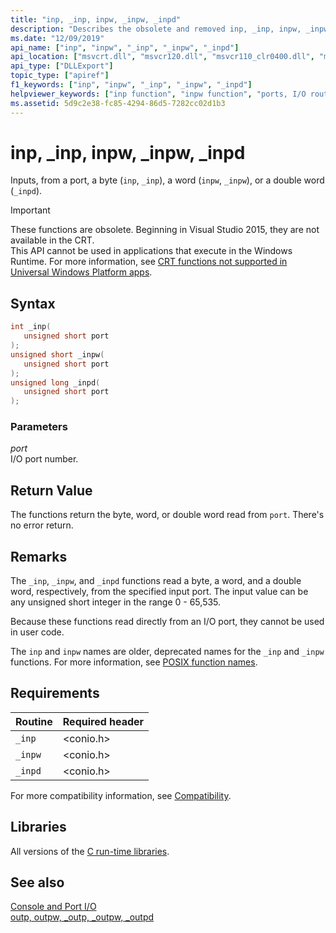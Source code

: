 ```yaml
---
title: "inp, _inp, inpw, _inpw, _inpd"
description: "Describes the obsolete and removed inp, _inp, inpw, _inpw, and _inpd functions of the Microsoft C runtime library (CRT)."
ms.date: "12/09/2019"
api_name: ["inp", "inpw", "_inp", "_inpw", "_inpd"]
api_location: ["msvcrt.dll", "msvcr120.dll", "msvcr110_clr0400.dll", "msvcr110.dll", "msvcr80.dll", "msvcr100.dll", "msvcr90.dll"]
api_type: ["DLLExport"]
topic_type: ["apiref"]
f1_keywords: ["inp", "inpw", "_inp", "_inpw", "_inpd"]
helpviewer_keywords: ["inp function", "inpw function", "ports, I/O routines", "inpd function", "_inp function", "_inpd function", "I/O [CRT], port", "_inpw function"]
ms.assetid: 5d9c2e38-fc85-4294-86d5-7282cc02d1b3
---
```

# inp, _inp, inpw, _inpw, _inpd

Inputs, from a port, a byte (`inp`, `_inp`), a word (`inpw`, `_inpw`), or a double word (`_inpd`).

> [!IMPORTANT]
> These functions are obsolete. Beginning in Visual Studio 2015, they are not available in the CRT.\
> This API cannot be used in applications that execute in the Windows Runtime. For more information, see [CRT functions not supported in Universal Windows Platform apps](../cppcx/crt-functions-not-supported-in-universal-windows-platform-apps.md).

## Syntax

```cpp
int _inp(
   unsigned short port
);
unsigned short _inpw(
   unsigned short port
);
unsigned long _inpd(
   unsigned short port
);
```

### Parameters

*port*\
I/O port number.

## Return Value

The functions return the byte, word, or double word read from `port`. There's no error return.

## Remarks

The `_inp`, `_inpw`, and `_inpd` functions read a byte, a word, and a double word, respectively, from the specified input port. The input value can be any unsigned short integer in the range 0 - 65,535.

Because these functions read directly from an I/O port, they cannot be used in user code.

The `inp` and `inpw` names are older, deprecated names for the `_inp` and `_inpw` functions. For more information, see [POSIX function names](../error-messages/compiler-warnings/compiler-warning-level-3-c4996.md#posix-function-names).

## Requirements

|Routine|Required header|
|-------------|---------------------|
|`_inp`|\<conio.h>|
|`_inpw`|\<conio.h>|
|`_inpd`|\<conio.h>|

For more compatibility information, see [Compatibility](../c-runtime-library/compatibility.md).

## Libraries

All versions of the [C run-time libraries](../c-runtime-library/crt-library-features.md).

## See also

[Console and Port I/O](../c-runtime-library/console-and-port-i-o.md)\
[outp, outpw, _outp, _outpw, _outpd](../c-runtime-library/outp-outpw-outpd.md)
